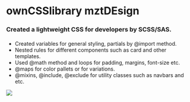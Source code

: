 # ownCSSlibrary mztDEsign

### Created a lightweight CSS for developers by SCSS/SAS.

#### 
- Created variables for general styling, partials by @import method.
- Nested rules for different components such as card and other templates.
- Used @math method and loops for padding, margins, font-size etc. 
- @maps for color pallets or for variations. 
- @mixins, @include, @exclude for utility classes such as navbars and etc.


![](Screen.gif)
